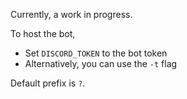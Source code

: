 Currently, a work in progress.

To host the bot,

* Set `DISCORD_TOKEN` to the bot token
* Alternatively, you can use the `-t` flag

Default prefix is `?`.

